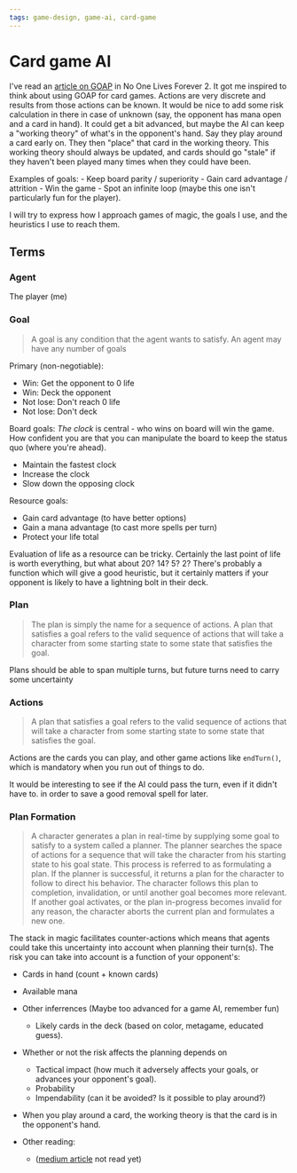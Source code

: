 ```yaml
---
tags: game-design, game-ai, card-game
---
```


# Card game AI

I've read an [article on GOAP](https://alumni.media.mit.edu/~jorkin/GOAP_draft_AIWisdom2_2003.pdf) in No One Lives Forever 2. It got me inspired to think about using GOAP for card games. Actions are very discrete and results from those actions can be known. It would be nice to add some risk calculation in there in case of unknown (say, the opponent has mana open and a card in hand). It could get a bit advanced, but maybe the AI can keep a "working theory" of what's in the opponent's hand. Say they play around a card early on. They then "place" that card in the working theory. This working theory should always be updated, and cards should go "stale" if they haven't been played many times when they could have been.

Examples of goals:
    - Keep board parity / superiority
    - Gain card advantage / attrition
    - Win the game
    - Spot an infinite loop (maybe this one isn't particularly fun for the player).

I will try to express how I approach games of magic, the goals I use, and the heuristics I use to reach them.

## Terms

### Agent

The player (me)

### Goal

>A goal is any condition that the agent wants to satisfy. An agent may have any number of goals

Primary (non-negotiable):

- Win: Get the opponent to 0 life
- Win: Deck the opponent
- Not lose: Don't reach 0 life
- Not lose: Don't deck

Board goals:
*The clock* is central - who wins on board will win the game. How confident you are that you can manipulate the board to keep the status quo (where you're ahead).

- Maintain the fastest clock
- Increase the clock
- Slow down the opposing clock

Resource goals:

- Gain card advantage (to have better options)
- Gain a mana advantage (to cast more spells per turn)
- Protect your life total

Evaluation of life as a resource can be tricky. Certainly the last point of life is worth everything, but what about 20? 14? 5? 2? There's probably a function which will give a good heuristic, but it certainly matters if your opponent is likely to have a lightning bolt in their deck.

### Plan

>The plan is simply the name for a sequence of actions. A plan that satisfies a goal refers to the valid sequence of actions that will take a character from some starting state to some state that satisfies the goal.

Plans should be able to span multiple turns, but future turns need to carry some uncertainty

### Actions

>A plan that satisfies a goal refers to the valid sequence of actions that will take a character from some starting state to some state that satisfies the goal.

Actions are the cards you can play, and other game actions like `endTurn()`, which is mandatory when you run out of things to do.

It would be interesting to see if the AI could pass the turn, even if it didn't have to. in order to save a good removal spell for later.

### Plan Formation

>A character generates a plan in real-time by supplying some goal to satisfy to a system called a planner. The planner searches the space of actions for a sequence that will take the character from his starting state to his goal state. This process is referred to as formulating a plan. If the planner is successful, it returns a plan for the character to follow to direct his behavior. The character follows this plan to completion, invalidation, or until another goal becomes more relevant. If another goal activates, or the plan in-progress becomes invalid for any reason, the character aborts the current plan and formulates a new one.

The stack in magic facilitates counter-actions which means that agents could take this uncertainty into account when planning their turn(s). The risk you can take into account is a function of your opponent's:

- Cards in hand (count + known cards)
- Available mana
- Other inferrences (Maybe too advanced for a game AI, remember fun)
  - Likely cards in the deck (based on color, metagame, educated guess).
- Whether or not the risk affects the planning depends on
  - Tactical impact (how much it adversely affects your goals, or advances your opponent's goal).
  - Probability
  - Impendability (can it be avoided? Is it possible to play around?)
- When you play around a card, the working theory is that the card is in the opponent's hand.

- Other reading: 
  - ([medium article](https://medium.com/@vedantchaudhari/goal-oriented-action-planning-34035ed40d0b) not read yet)